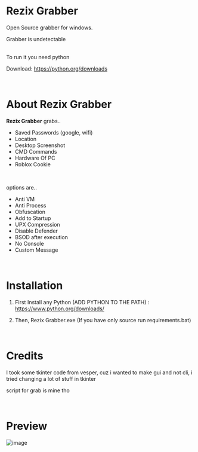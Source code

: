 # <strong>Rezix Grabber</strong>
Open Source grabber for windows.

Grabber is undetectable

<br>
To run it you need python

Download: https://python.org/downloads

<br>

# About <strong>Rezix Grabber</strong>
<strong>Rezix Grabber</strong> grabs..
- Saved Passwords (google, wifi)
- Location
- Desktop Screenshot
- CMD Commands
- Hardware Of PC
- Roblox Cookie

<br>

options are..
- Anti VM
- Anti Process
- Obfuscation
- Add to Startup
- UPX Compression
- Disable Defender
- BSOD after execution
- No Console
- Custom Message

<br>

# Installation
1. First Install any Python (ADD PYTHON TO THE PATH) : https://www.python.org/downloads/

2. Then, Rezix Grabber.exe (If you have only source run requirements.bat)

<br>

# Credits
I took some tkinter code from vesper, cuz i wanted to make gui and not cli, i tried changing a lot of stuff in tkinter

script for grab is mine tho

<br>

# Preview
![image](https://cdn.discordapp.com/attachments/1043631306178822266/1043669120769589379/image.png)


